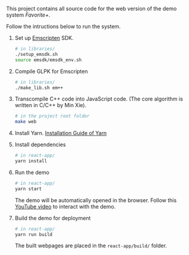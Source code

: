 This project contains all source code for the web version of the demo system _Favorite+_.

Follow the intructions below to run the system.

1. Set up [Emscripten](https://emscripten.org) SDK.
   ```sh
   # in libraries/
   ./setup_emsdk.sh
   source emsdk/emsdk_env.sh
   ```

2. Compile GLPK for Emscripten
   ```sh
   # in libraries/
   ./make_lib.sh em++
   ```

3. Transcompile C++ code into JavaScript code.
   (The core algorithm is written in C/C++ by Min Xie).
   ```sh
   # in the project root folder
   make web
   ```

4. Install Yarn.
   [Installation Guide of Yarn](https://yarnpkg.com/lang/en/docs/install/)

5. Install dependencies
   ```sh
   # in react-app/
   yarn install
   ```

6. Run the demo
   ```sh
   # in react-app/
   yarn start
   ```
   The demo will be automatically opened in the browser. Follow this [YouTube video](https://www.youtube.com/watch?v=FjFbNcQYDFM) to interact with the demo.

7. Build the demo for deployment
   ```sh
   # in react-app/
   yarn run build
   ```
   The built webpages are placed in the `react-app/build/` folder.